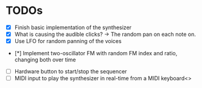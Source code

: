# TODOs

- [X] Finish basic implementation of the synthesizer
- [X] What is causing the audible clicks? -> The random pan on each note on.
- [X] Use LFO for random panning of the voices
- [*] Implement two-oscillator FM with random FM index and ratio, changing both over time
- [ ] Hardware button to start/stop the sequencer
- [ ] MIDI input to play the synthesizer in real-time from a MIDI keyboard<>